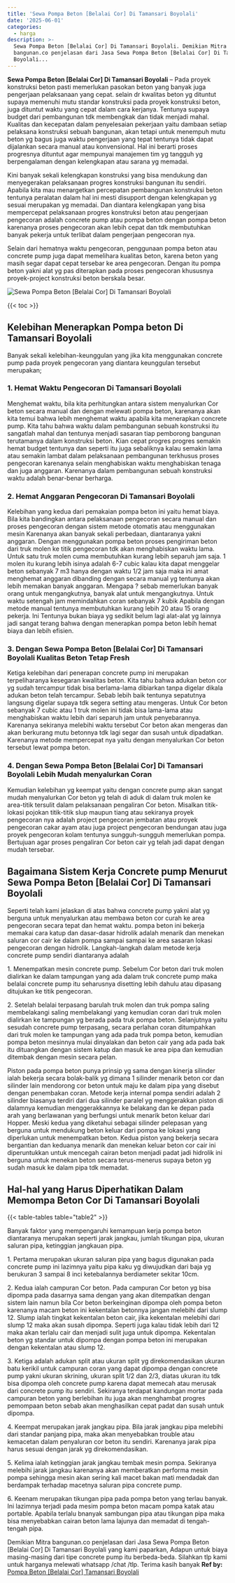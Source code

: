 ```yaml
---
title: 'Sewa Pompa Beton [Belalai Cor] Di Tamansari Boyolali'
date: '2025-06-01'
categories:
  - harga
description: >-
  Sewa Pompa Beton [Belalai Cor] Di Tamansari Boyolali. Demikian Mitra
  bangunan.co penjelasan dari Jasa Sewa Pompa Beton [Belalai Cor] Di Tamansari
  Boyolali...
---
```


**Sewa Pompa Beton \[Belalai Cor\] Di Tamansari Boyolali** – Pada proyek konstruksi beton pasti memerlukan pasokan beton yang banyak juga pengerjaan pelaksanaan yang cepat. selain dr kwalitas beton yg dituntut supaya memenuhi mutu standar konstruksi pada proyek konstruksi beton, juga dituntut waktu yang cepat dalam cara kerjanya. Tentunya supaya budget dari pembangunan tdk membengkak dan tidak menjadi mahal. Kualitas dan kecepatan dalam penyelesaian pekerjaan yaitu dambaan setiap pelaksana konstruksi sebuah bangunan, akan tetapi untuk menempuh mutu beton yg bagus juga waktu pengerjaan yang tepat tentunya tidak dapat dijalankan secara manual atau konvensional. Hal ini berarti proses progresnya dituntut agar mempunyai manajemen tim yg tangguh yg berpengalaman dengan kelengkapan atau sarana yg memadai.

Kini banyak sekali kelengkapan konstruksi yang bisa mendukung dan menyegerakan pelaksanaan progres konstruksi bangunan itu sendiri. Apabila kita mau menargetkan percepatan pembangunan konstruksi beton tentunya peralatan dalam hal ini mesti disupport dengan kelengkapan yg sesuai merupakan yg memadai. Dan diantara kelengkapan yang bisa mempercepat pelaksanaan progres konstruksi beton atau pengerjaan pengecoran adalah concrete pump atau pompa beton dengan pompa beton karenanya proses pengecoran akan lebih cepat dan tdk membutuhkan banyak pekerja untuk terlibat dalam pengerjaan pengecoran nya.

Selain dari hematnya waktu pengecoran, penggunaan pompa beton atau concrete pump juga dapat memelihara kualitas beton, karena beton yang masih segar dapat cepat tersebar ke area pengecoran. Dengan itu pompa beton yakni alat yg pas diterapkan pada proses pengecoran khususnya proyek-project konstruksi beton berskala besar.

![Sewa Pompa Beton [Belalai Cor] Di Tamansari Boyolali](/images/sewa-concrete-pump-23.png)

{{< toc >}}

## Kelebihan Menerapkan Pompa beton Di Tamansari Boyolali

Banyak sekali kelebihan-keunggulan yang jika kita menggunakan concrete pump pada proyek pengecoran yang diantara keunggulan tersebut merupakan;

### 1\. Hemat Waktu Pengecoran Di Tamansari Boyolali

Menghemat waktu, bila kita perhitungkan antara sistem menyalurkan Cor beton secara manual dan dengan melewati pompa beton, karenanya akan kita temui bahwa lebih menghemat waktu apabila kita menerapkan concrete pump. Kita tahu bahwa waktu dalam pembangunan sebuah konstruksi itu sangatlah mahal dan tentunya menjadi sasaran tiap pemborong bangunan terutamanya dalam konstruksi beton. Kian cepat progres progres semakin hemat budget tentunya dan seperti itu juga sebaliknya kalau semakin lama atau semakin lambat dalam pelaksanaan pembangunan terkhusus proses pengecoran karenanya selain menghabiskan waktu menghabiskan tenaga dan juga anggaran. Karenanya dalam pembangunan sebuah konstruksi waktu adalah benar-benar berharga.

### 2\. Hemat Anggaran Pengecoran Di Tamansari Boyolali

Kelebihan yang kedua dari pemakaian pompa beton ini yaitu hemat biaya. Bila kita bandingkan antara pelaksanaan pengecoran secara manual dan proses pengecoran dengan sistem metode otomatis atau menggunakan mesin Karenanya akan banyak sekali perbedaan, diantaranya yakni anggaran. Dengan menggunakan pompa beton proses pengiriman beton dari truk molen ke titik pengecoran tdk akan menghabiskan waktu lama. Untuk satu truk molen cuma membutuhkan kurang lebih separuh jam saja. 1 molen itu kurang lebih isinya adalah 6-7 cubic kalau kita dapat menggelar beton sebanyak 7 m3 hanya dengan waktu 1/2 jam saja maka ini amat menghemat anggaran dibanding dengan secara manual yg tentunya akan lebih memakan banyak anggaran. Mengapa ? sebab memerlukan banyak orang untuk mengangkutnya, banyak alat untuk mengangkutnya. Untuk waktu setengah jam memindahkan coran sebanyak 7 kubik Apabila dengan metode manual tentunya membutuhkan kurang lebih 20 atau 15 orang pekerja. Ini Tentunya bukan biaya yg sedikit belum lagi alat-alat yg lainnya jadi sangat terang bahwa dengan menerapkan pompa beton lebih hemat biaya dan lebih efisien.

### 3\. Dengan Sewa Pompa Beton \[Belalai Cor\] Di Tamansari Boyolali Kualitas Beton Tetap Fresh

Ketiga kelebihan dari penerapan concrete pump ini merupakan terpeliharanya kesegaran kwalitas beton. Kita tahu bahwa adukan beton cor yg sudah tercampur tidak bisa berlama-lama dibiarkan tanpa digelar dikala adukan beton telah tercampur. Sebab lebih baik tentunya sepatutnya langsung digelar supaya tdk segera setting atau mengeras. Untuk Cor beton sebanyak 7 cubic atau 1 truk molen ini tidak bisa lama-lama atau menghabiskan waktu lebih dari separuh jam untuk penyebarannya. Karenanya sekiranya melebihi waktu tersebut Cor beton akan mengeras dan akan berkurang mutu betonnya tdk lagi segar dan susah untuk dipadatkan. Karenanya metode mempercepat nya yaitu dengan menyalurkan Cor beton tersebut lewat pompa beton.

### 4\. Dengan Sewa Pompa Beton \[Belalai Cor\] Di Tamansari Boyolali Lebih Mudah menyalurkan Coran

Kemudian kelebihan yg keempat yaitu dengan concrete pump akan sangat mudah menyalurkan Cor beton yg telah di aduk di dalam truk molen ke area-titik tersulit dalam pelaksanaan pengaliran Cor beton. Misalkan titik-lokasi pojokan titik-titik slup maupun tiang atau sekiranya proyek pengecoran nya adalah project pengecoran jembatan atau proyek pengecoran cakar ayam atau juga project pengecoran bendungan atau juga proyek pengecoran kolam tentunya sungguh-sungguh memerlukan pompa. Bertujuan agar proses pengaliran Cor beton cair yg telah jadi dapat dengan mudah tersebar.

## Bagaimana Sistem Kerja Concrete pump Menurut Sewa Pompa Beton \[Belalai Cor\] Di Tamansari Boyolali

Seperti telah kami jelaskan di atas bahwa concrete pump yakni alat yg berguna untuk menyalurkan atau membawa beton cor curah ke area pengecoran secara tepat dan hemat waktu. pompa beton ini bekerja memakai cara katup dan dasar-dasar hidrolik adalah menarik dan menekan saluran cor cair ke dalam pompa sampai sampai ke area sasaran lokasi pengecoran dengan hidrolik. Langkah-langkah dalam metode kerja concrete pump sendiri diantaranya adalah

1\. Menempatkan mesin concrete pump. Sebelum Cor beton dari truk molen dialirkan ke dalam tampungan yang ada dalam truk concrete pump maka belalai concrete pump itu seharusnya disetting lebih dahulu atau dipasang ditujukan ke titik pengecoran.

2\. Setelah belalai terpasang barulah truk molen dan truk pompa saling membelakangi saling membelakangi yang kemudian coran dari truk molen dialirkan ke tampungan yg berada pada truk pompa beton. Selanjutnya yaitu sesudah concrete pump terpasang, secara perlahan coran ditumpahkan dari truk molen ke tampungan yang ada pada truk pompa beton, kemudian pompa beton mesinnya mulai dinyalakan dan beton cair yang ada pada bak itu dituangkan dengan sistem katup dan masuk ke area pipa dan kemudian ditembak dengan mesin secara pelan.

Piston pada pompa beton punya prinsip yg sama dengan kinerja silinder ialah bekerja secara bolak-balik yg dimana 1 silinder menarik beton cor dan silinder lain mendorong cor beton untuk maju ke dalam pipa yang disebut dengan penembakan coran. Metode kerja internal pompa sendiri adalah 2 silinder biasanya terdiri dari dua silinder paralel yg menggerakkan piston di dalamnya kemudian menggerakkannya ke belakang dan ke depan pada arah yang berlawanan yang berfungsi untuk menarik beton keluar dari Hopper. Meski kedua yang diketahui sebagai silinder pelepasan yang berguna untuk mendukung beton keluar dari pompa ke lokasi yang diperlukan untuk menempatkan beton. Kedua piston yang bekerja secara bergantian dan keduanya menarik dan menekan keluar beton cor cair ini diperuntukkan untuk mencegah cairan beton menjadi padat jadi hidrolik ini berguna untuk menekan beton secara terus-menerus supaya beton yg sudah masuk ke dalam pipa tdk memadat.

## Hal-hal yang Harus Diperhatikan Dalam Memompa Beton Cor Di Tamansari Boyolali

{{< table-tables table="table2" >}}

Banyak faktor yang mempengaruhi kemampuan kerja pompa beton diantaranya merupakan seperti jarak jangkau, jumlah tikungan pipa, ukuran saluran pipa, ketinggian jangkauan pipa.

1\. Pertama merupakan ukuran saluran pipa yang bagus digunakan pada concrete pump ini lazimnya yaitu pipa kaku yg diwujudkan dari baja yg berukuran 3 sampai 8 inci ketebalannya berdiameter sekitar 10cm.

2\. Kedua ialah campuran Cor beton. Pada campuran Cor beton yg bisa dipompa pada dasarnya sama dengan yang akan ditempatkan dengan sistem lain namun bila Cor beton berkeinginan dipompa oleh pompa beton karenanya macam beton ini kekentalan betonnya jangan melebihi dari slump 12. Slump ialah tingkat kekentalan beton cair, jika kekentalan melebihi dari slump 12 maka akan susah dipompa. Seperti juga kalau tidak lebih dari 12 maka akan terlalu cair dan menjadi sulit juga untuk dipompa. Kekentalan beton yg standar untuk dipompa dengan pompa beton ini merupakan dengan kekentalan atau slump 12.

3\. Ketiga adalah adukan split atau ukuran split yg direkomendasikan ukuran batu kerikil untuk campuran coran yang dapat dipompa dengan concrete pump yakni ukuran skrining, ukuran split 1/2 dan 2/3, diatas ukuran itu tdk bisa dipompa oleh concrete pump karena dapat memecah atau merusak dari concrete pump itu sendiri. Sekiranya terdapat kandungan mortar pada campuran beton yang berlebihan itu juga akan menghambat progres pemompaan beton sebab akan menghasilkan cepat padat dan susah untuk dipompa.

4\. Keempat merupakan jarak jangkau pipa. Bila jarak jangkau pipa melebihi dari standar panjang pipa, maka akan menyebabkan trouble atau kemacetan dalam penyaluran cor beton itu sendiri. Karenanya jarak pipa harus sesuai dengan jarak yg direkomendasikan.

5\. Kelima ialah ketinggian jarak jangkau tembak mesin pompa. Sekiranya melebihi jarak jangkau karenanya akan memberatkan performa mesin pompa sehingga mesin akan sering kali macet bakan mati mendadak dan berdampak terhadap macetnya saluran pipa concrete pump.

6\. Keenam merupakan tikungan pipa pada pompa beton yang terlau banyak. Ini lazimnya terjadi pada mesim pompa beton macam pompa katak atau portable. Apabila terlalu bnanyak sambungan pipa atau tikungan pipa maka bisa menyebabkan cairan beton lama lajunya dan memadat di tengah-tengah pipa.

Demikian Mitra bangunan.co penjelasan dari Jasa Sewa Pompa Beton \[Belalai Cor\] Di Tamansari Boyolali yang kami paparkan, Adapun untuk biaya masing-masing dari tipe concrete pump itu berbeda-beda. Silahkan tlp kami untuk harganya melewati whatsapp /chat /tlp. Terima kasih banyak
**Ref by:** [Pompa Beton [Belalai Cor] Tamansari Boyolali](https://id.wikipedia.org/wiki/Pompa)
